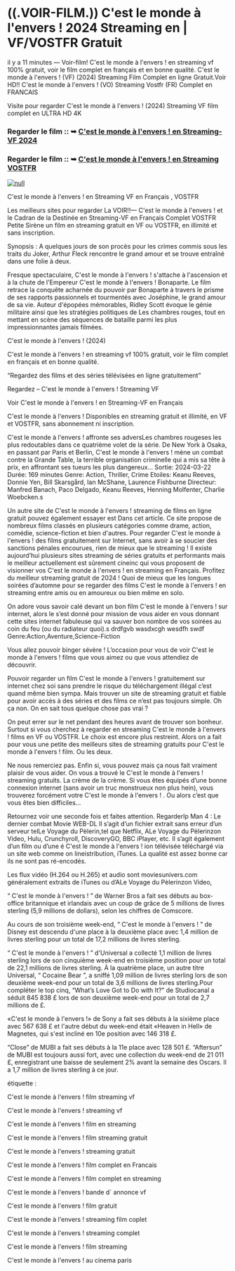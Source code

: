 # ((.VOIR-FILM.)) C'est le monde à l'envers ! 2024 Streaming en | VF/VOSTFR Gratuit




il y a 11 minutes — Voir-film! C'est le monde à l'envers ! en streaming vf 100% gratuit, voir le film complet en français et en bonne qualité. C'est le monde à l'envers ! (VF) (2024) Streaming Film Complet en ligne Gratuit.Voir HD!! C'est le monde à l'envers ! (VO) Streaming Vostfr (FR) Complet en FRANCAIS

Visite pour regarder C'est le monde à l'envers ! (2024) Streaming VF film complet en ULTRA HD 4K

### Regarder le film :: ➥ [C'est le monde à l'envers ! en Streaming-VF 2024](https://t.co/hnLt3SYcr8)

### Regarder le film :: ➥ [C'est le monde à l'envers ! en Streaming VOSTFR](https://t.co/hnLt3SYcr8)

[![null](https://static.wixstatic.com/media/855a25_043b5abeb4ae4d35ac003198e7fe56ed~mv2.gif)](https://t.co/hnLt3SYcr8)

C'est le monde à l'envers ! en Streaming VF en Français , VOSTFR

Les meilleurs sites pour regarder La VOIR!!— C'est le monde à l'envers ! et le Cadran de la Destinée en Streaming-VF en Français Complet VOSTFR Petite Sirène un film en streaming gratuit en VF ou VOSTFR, en illimité et sans inscription.

Synopsis : A quelques jours de son procès pour les crimes commis sous les traits du Joker, Arthur Fleck rencontre le grand amour et se trouve entraîné dans une folie à deux.

Fresque spectaculaire, C'est le monde à l'envers ! s'attache à l'ascension et à la chute de l'Empereur C'est le monde à l'envers ! Bonaparte. Le film retrace la conquête acharnée du pouvoir par Bonaparte à travers le prisme de ses rapports passionnels et tourmentés avec Joséphine, le grand amour de sa vie. Auteur d'épopées mémorables, Ridley Scott évoque le génie militaire ainsi que les stratégies politiques de Les chambres rouges, tout en mettant en scène des séquences de bataille parmi les plus impressionnantes jamais filmées.

C'est le monde à l'envers ! (2024)

C'est le monde à l'envers ! en streaming vf 100% gratuit, voir le film complet en français et en bonne qualité.

“Regardez des films et des séries télévisées en ligne gratuitement”

Regardez – C'est le monde à l'envers ! Streaming VF

Voir C'est le monde à l'envers ! en Streaming-VF en Français

C'est le monde à l'envers ! Disponibles en streaming gratuit et illimité, en VF et VOSTFR, sans abonnement ni inscription.

C'est le monde à l'envers ! affronte ses adversLes chambres rougeses les plus redoutables dans ce quatrième volet de la série. De New York à Osaka, en passant par Paris et Berlin, C'est le monde à l'envers ! mène un combat contre la Grande Table, la terrible organisation criminelle qui a mis sa tête à prix, en affrontant ses tueurs les plus dangereux... Sortie: 2024-03-22 Durée: 169 minutes Genre: Action, Thriller, Crime Etoiles: Keanu Reeves, Donnie Yen, Bill Skarsgård, Ian McShane, Laurence Fishburne Directeur: Manfred Banach, Paco Delgado, Keanu Reeves, Henning Molfenter, Charlie Woebcken.s

Un autre site de C'est le monde à l'envers ! streaming de films en ligne gratuit pouvez également essayer est Dans cet article. Ce site propose de nombreux films classés en plusieurs catégories comme drame, action, comédie, science-fiction et bien d'autres. Pour regarder C'est le monde à l'envers ! des films gratuitement sur Internet, sans avoir à se soucier des sanctions pénales encourues, rien de mieux que le streaming ! Il existe aujourd’hui plusieurs sites streaming de séries gratuits et performants mais le meilleur actuellement est sûrement cineinc qui vous proposent de visionner vos C'est le monde à l'envers ! en streaming en Français. Profitez du meilleur streaming gratuit de 2024 ! Quoi de mieux que les longues soirées d’automne pour se regarder des films C'est le monde à l'envers ! en streaming entre amis ou en amoureux ou bien même en solo.

On adore vous savoir calé devant un bon film C'est le monde à l'envers ! sur internet, alors le s’est donné pour mission de vous aider en vous donnant cette sites internet fabuleuse qui va sauver bon nombre de vos soirées au coin du feu (ou du radiateur quoi).s drdfgvb wasdxcgh wesdfh swdf Genre:Action,Aventure,Science-Fiction

Vous allez pouvoir binger sévère ! L’occasion pour vous de voir C'est le monde à l'envers ! films que vous aimez ou que vous attendiez de découvrir.

Pouvoir regarder un film C'est le monde à l'envers ! gratuitement sur internet chez soi sans prendre le risque du téléchargement illégal c’est quand même bien sympa. Mais trouver un site de streaming gratuit et fiable pour avoir accès à des séries et des films ce n’est pas toujours simple. Oh ça non. On en sait tous quelque chose pas vrai ?

On peut errer sur le net pendant des heures avant de trouver son bonheur. Surtout si vous cherchez à regarder en streaming C'est le monde à l'envers ! films en VF ou VOSTFR. Le choix est encore plus restreint. Alors on a fait pour vous une petite des meilleurs sites de streaming gratuits pour C'est le monde à l'envers ! film. Ou les deux.

Ne nous remerciez pas. Enfin si, vous pouvez mais ça nous fait vraiment plaisir de vous aider. On vous a trouvé le C'est le monde à l'envers ! streaming gratuits. La crème de la crème. Si vous êtes équipés d’une bonne connexion internet (sans avoir un truc monstrueux non plus hein), vous trouverez forcément votre C'est le monde à l'envers ! . Ou alors c’est que vous êtes bien difficiles…

Retournez voir une seconde fois et faites attention. RegarderIp Man 4 : Le dernier combat Movie WEB-DL Il s’agit d’un fichier extrait sans erreur d’un serveur telLe Voyage du Pèlerin,tel que Netflix, ALe Voyage du Pèlerinzon Video, Hulu, Crunchyroll, DiscoveryGO, BBC iPlayer, etc. Il s’agit également d’un film ou d’une é C'est le monde à l'envers ! ion télévisée téléchargé via un site web comme on lineistribution, iTunes. La qualité est assez bonne car ils ne sont pas ré-encodés.

Les flux vidéo (H.264 ou H.265) et audio sont moviesunivers.com généralement extraits de iTunes ou d’ALe Voyage du Pèlerinzon Video,

“ C'est le monde à l'envers ! ” de Warner Bros a fait ses débuts au box-office britannique et irlandais avec un coup de grâce de 5 millions de livres sterling (5,9 millions de dollars), selon les chiffres de Comscore.

Au cours de son troisième week-end, “ C'est le monde à l'envers ! ” de Disney est descendu d'une place à la deuxième place avec 1,4 million de livres sterling pour un total de 17,2 millions de livres sterling.

“ C'est le monde à l'envers ! ” d'Universal a collecté 1,1 million de livres sterling lors de son cinquième week-end en troisième position pour un total de 22,1 millions de livres sterling. À la quatrième place, un autre titre Universal, “ Cocaine Bear ”, a sniffé 1,09 million de livres sterling lors de son deuxième week-end pour un total de 3,6 millions de livres sterling.Pour compléter le top cinq, “What’s Love Got to Do with It?” de Studiocanal a séduit 845 838 £ lors de son deuxième week-end pour un total de 2,7 millions de £.

«C'est le monde à l'envers !» de Sony a fait ses débuts à la sixième place avec 567 638 £ et l'autre début du week-end était «Heaven in Hell» de Magnetes, qui s'est incliné en 10e position avec 146 318 £.

“Close” de MUBI a fait ses débuts à la 11e place avec 128 501 £. “Aftersun” de MUBI est toujours aussi fort, avec une collection du week-end de 21 011 £, enregistrant une baisse de seulement 2% avant la semaine des Oscars. Il a 1,7 million de livres sterling à ce jour.

étiquette :

C'est le monde à l'envers ! film streaming vf

C'est le monde à l'envers ! streaming vf

C'est le monde à l'envers ! film en streaming

C'est le monde à l'envers ! film streaming gratuit

C'est le monde à l'envers ! streaming gratuit

C'est le monde à l'envers ! film complet en Francais

C'est le monde à l'envers ! film complet en streaming

C'est le monde à l'envers ! bande d` annonce vf

C'est le monde à l'envers ! film gratuit

C'est le monde à l'envers ! streaming film coplet

C'est le monde à l'envers ! streaming complet

C'est le monde à l'envers ! film streaming

C'est le monde à l'envers ! au cinema paris
